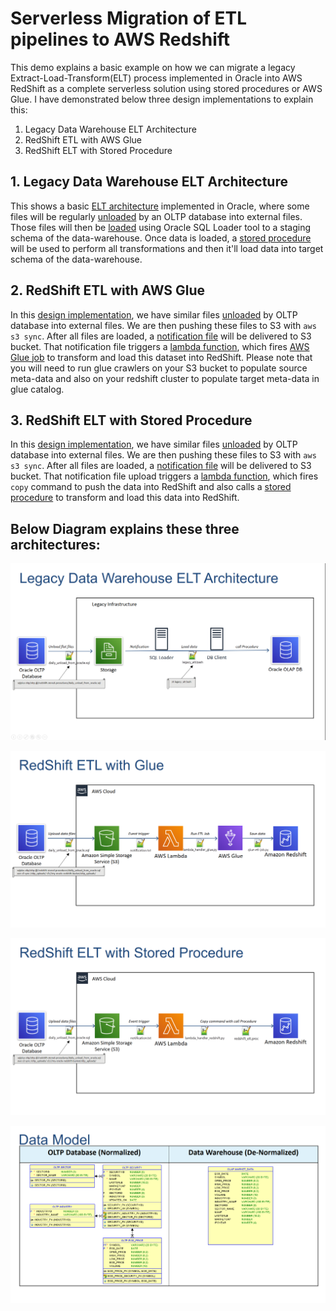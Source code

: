# Serverless Migration of ETL pipelines to AWS Redshift

This demo explains a basic example on how we can migrate a legacy Extract-Load-Transform(ELT) process implemented in Oracle into AWS RedShift as a complete serverless solution using stored procedures or AWS Glue. I have demonstrated below three design implementations to explain this:

1. Legacy Data Warehouse ELT Architecture
2. RedShift ETL with AWS Glue
3. RedShift ELT with Stored Procedure


## 1. Legacy Data Warehouse ELT Architecture
This shows a basic [ELT architecture](non-aws.png) implemented in Oracle, where some files will be regularly [unloaded](non-aws/daily_unload_from_oracle.sql) by an OLTP database into external files. Those files will then be [loaded](non-aws/legacy_elt.bash) using Oracle SQL Loader tool to a staging schema of the data-warehouse. Once data is loaded, a [stored procedure](non-aws/legacy_elt.proc) will be used to perform all transformations and then it'll load data into target schema of the data-warehouse.

## 2. RedShift ETL with AWS Glue
In this [design implementation](aws-glue.png), we have similar files [unloaded](aws-glue/daily_unload_from_oracle.sql) by OLTP database into external files. We are then pushing these files to S3 with `aws s3 sync`. After all files are loaded, a [notification file](aws-glue/notification.txt) will be delivered to S3 bucket. That notification file triggers a [lambda function](aws-glue/lambda_handler_glue.py), which fires [AWS Glue job](aws-glue/glue-etl-job.py) to transform and load this dataset into RedShift. Please note that you will need to run glue crawlers on your S3 bucket to populate source meta-data and also on your redshift cluster to populate target meta-data in glue catalog.

## 3. RedShift ELT with Stored Procedure
In this [design implementation](aws-redshift-procedure.png), we have similar files [unloaded](redshift-proc/daily_unload_from_oracle.sql) by OLTP database into external files. We are then pushing these files to S3 with `aws s3 sync`. After all files are loaded, a [notification file](redshift-proc/notification.txt) will be delivered to S3 bucket. That notification file upload triggers a [lambda function](redshift-proc/lambda_handler_redshift.py), which fires `copy` command to push the data into RedShift and also calls a [stored procedure](redshift-proc/redshift_elt.proc) to transform and load this data into RedShift. 



## Below Diagram explains these three architectures:
![Legacy Data Warehouse ELT Architecture](non-aws.png)

![RedShift ETL with AWS Glue](aws-glue.png)

![RedShift ELT with Stored Procedure](aws-redshift-procedure.png)

![Data Model used in this Demo](data-model.png)


